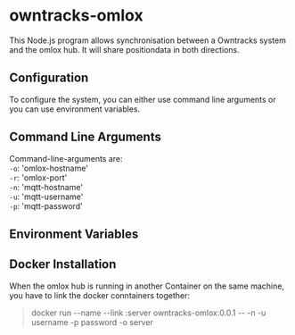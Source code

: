 # owntracks-omlox
This Node.js program allows synchronisation between a Owntracks system and the omlox hub. It will share positiondata in both directions.

## Configuration

To configure the system, you can either use command line arguments or you can use environment variables.  



## Command Line Arguments

Command-line-arguments are:  
  `-o`: 'omlox-hostname'  
  `-r`: 'omlox-port'  
  `-n`: 'mqtt-hostname'  
  `-u`: 'mqtt-username'  
  `-p`: 'mqtt-password'  


## Environment Variables



## Docker Installation

When the omlox hub is running in another Container on the same machine, you have to link the docker conntainers together:  
>docker run --name <name> --link <omlox-container-name>:server owntracks-omlox:0.0.1 -- 
>-n <mqttBroker> -u username -p password -o server